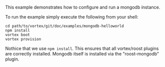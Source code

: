 This example demonstrates how to configure and run a mongodb instance.

To run the example simply execute the following from your shell:

	cd path/to/vortex/git/doc/examples/mongodb-helloworld
	npm install
	vortex boot
	vortex provision

Nothice that we use `npm install`. This ensures that all vortex/roost plugins are correctly installed. Mongodb itself is installed via the "roost-mongodb" plugin.
